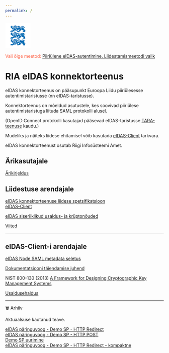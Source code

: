 ```yaml
---
permalink: /
---
```


<img src='img/LOVID.png' style='width: 80px;'>

<span style='color:Tomato;'>Vali õige meetod:</span> [Piiriülene eIDAS-autentimine. Liidestamismeetodi valik](Valik)

# RIA eIDAS konnektorteenus

eIDAS konnektorteenus on pääsupunkt Euroopa Liidu piiriülesesse autentimistaristusse (nn eIDAS-taristusse).

Konnektorteenus on mõeldud asutustele, kes soovivad piiriülese autentimistaristuga liituda SAML protokolli alusel.

(OpenID Connect protokolli kasutajad pääsevad eIDAS-taristusse [TARA-teenuse](https://e-gov.github.io/TARA-Doku/) kaudu.)

Mudeliks ja näiteks liidese ehitamisel võib kasutada [eIDAS-Client](https://github.com/e-gov/eIDAS-Client) tarkvara.

eIDAS konnektorteenust osutab Riigi Infosüsteemi Amet.

## Ärikasutajale

[Ärikirjeldus](Arikirjeldus)<br>

## Liidestuse arendajale

[eIDAS konnektorteenuse liidese spetsifikatsioon](Spetsifikatsioon)<br>
[eIDAS-Client](https://github.com/e-gov/eIDAS-Client)

[eIDAS siseriiklikud usaldus- ja krüptonõuded](Profiil)

[Viited](Viited)

----

## eIDAS-Client-i arendajale

[eIDAS Node SAML metadata seletus](MetadataSeletus)

[Dokumentatsiooni täiendamise juhend](Dokujuhend)

NIST 800-130 (2013) [A Framework for Designing Cryptographic Key Management Systems](http://nvlpubs.nist.gov/nistpubs/SpecialPublications/NIST.SP.800-130.pdf)

[Usaldusehaldus](Usaldusehaldus)

---- 

🗑  Arhiiv

Aktuaalsuse kaotanud teave.

[eIDAS päringuvoog - Demo SP - HTTP Redirect](Vookirjeldus-1)<br>
[eIDAS päringuvoog - Demo SP - HTTP POST](Vookirjeldus-2)<br>
[Demo SP uurimine](DemoSP-uurimine)<br>
[eIDAS päringuvoog - Demo SP - HTTP Redirect - kompaktne](Vookirjeldus-1a)



